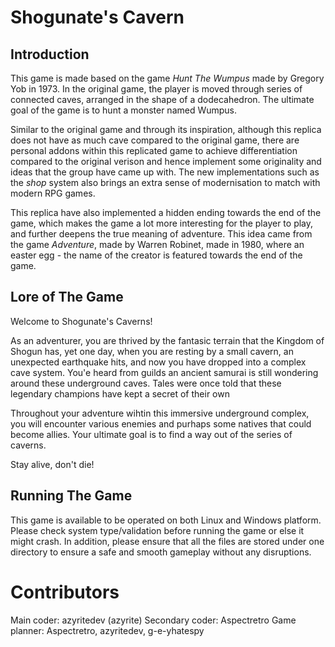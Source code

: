 # Shogunate's Cavern
## Introduction
This game is made based on the game *Hunt The Wumpus* made by Gregory Yob in 1973. In the original game, the player is moved through series of connected caves, arranged in the shape of a dodecahedron. The ultimate goal of the game is to hunt a monster named Wumpus.

Similar to the original game and through its inspiration, although this replica does not have as much cave compared to the original game, there are personal addons within this replicated game to achieve differentiation compared to the original verison and hence implement some originality and ideas that the group have came up with. The new implementations such as the *shop* system also brings an extra sense of modernisation to match with modern RPG games.

This replica have also implemented a hidden ending towards the end of the game, which makes the game a lot more interesting for the player to play, and further deepens the true meaning of adventure. This idea came from the game *Adventure*, made by Warren Robinet, made in 1980, where an easter egg - the name of the creator is featured towards the end of the game.

## Lore of The Game
Welcome to Shogunate's Caverns!

As an adventurer, you are thrived by the fantasic terrain that the Kingdom of Shogun has, yet one day, when you are resting by a small cavern, an unexpected earthquake hits, and now you have dropped into a complex cave system. You'e heard from guilds an ancient samurai is still wondering around these underground caves. Tales were once told that these legendary champions have kept a secret of their own

Throughout your adventure wihtin this immersive underground complex, you will encounter various enemies and purhaps some natives that could become allies. Your ultimate goal is to find a way out of the series of caverns.

Stay alive, don't die!

## Running The Game
This game is available to be operated on both Linux and Windows platform. Please check system type/validation before running the game or else it might crash. In addition, please ensure that all the files are stored under one directory to ensure a safe and smooth gameplay without any disruptions.

# Contributors
Main coder: azyritedev (azyrite)
Secondary coder: Aspectretro
Game planner: Aspectretro, azyritedev, g-e-yhatespy